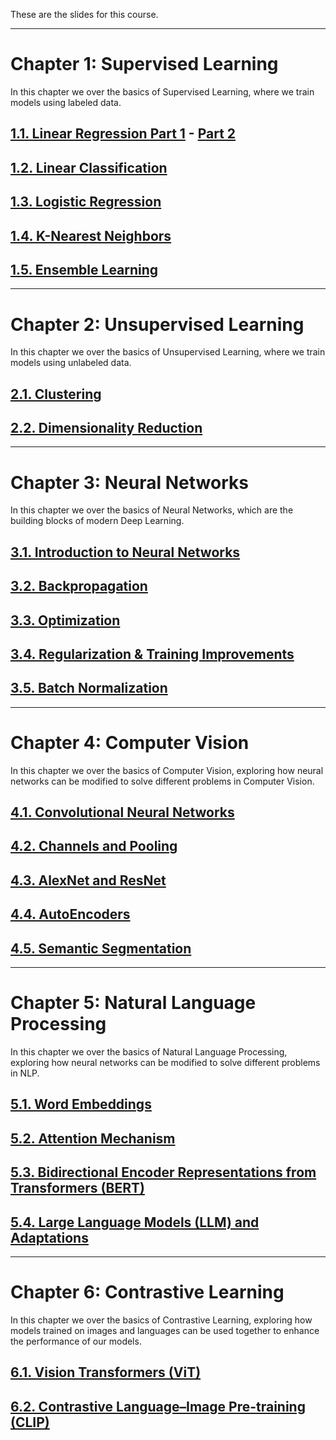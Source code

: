 These are the slides for this course.

----

# Chapter 1: Supervised Learning
In this chapter we over the basics of Supervised Learning, where we train models using labeled data.

## [1.1. Linear Regression Part 1](https://github.com/SharifiZarchi/Introduction_to_Machine_Learning/raw/main/Slides/Chapter_01_Supervised_Learning/01-Linear%20Regression/01-Linear%20Regression.pdf) - [Part 2](https://github.com/SharifiZarchi/Introduction_to_Machine_Learning/raw/main/Slides/Chapter_01_Supervised_Learning/01-Linear%20Regression/01-Linear%20Regression-part%202.pdf)
## [1.2. Linear Classification](https://github.com/SharifiZarchi/Introduction_to_Machine_Learning/raw/main/Slides/Chapter_01_Supervised_Learning/02-Linear%20Classification/02-Linear_Classification.pdf)
## [1.3. Logistic Regression](https://github.com/SharifiZarchi/Introduction_to_Machine_Learning/raw/main/Slides/Chapter_01_Supervised_Learning/03-Logistic%20Regression/03-Logistic%20Regression.pdf)
## [1.4. K-Nearest Neighbors](https://github.com/SharifiZarchi/Introduction_to_Machine_Learning/raw/main/Slides/Chapter_01_Supervised_Learning/04-kNN/04-kNN.pdf)
## [1.5. Ensemble Learning](https://github.com/SharifiZarchi/Introduction_to_Machine_Learning/raw/main/Slides/Chapter_01_Supervised_Learning/05-Ensemble%20Learning/05-Ensemble%20Learning.pdf)

----

# Chapter 2: Unsupervised Learning
In this chapter we over the basics of Unsupervised Learning, where we train models using unlabeled data. 

## [2.1. Clustering](https://github.com/SharifiZarchi/Introduction_to_Machine_Learning/raw/main/Slides/Chapter_02_Unsupervised_Learning/01-Clustering/02-01-KMeans.pdf)
## [2.2. Dimensionality Reduction](https://github.com/SharifiZarchi/Introduction_to_Machine_Learning/raw/main/Slides/Chapter_02_Unsupervised_Learning/02-Dimensionality%20Reduction/02-Dimensionality%20Reduction.pdf)

----

# Chapter 3: Neural Networks
In this chapter we over the basics of Neural Networks, which are the building blocks of modern Deep Learning.

## [3.1. Introduction to Neural Networks](https://github.com/SharifiZarchi/Introduction_to_Machine_Learning/raw/main/Slides/Chapter_03_Neural_Networks/01-Introduction%20to%20Neural%20Networks/01-Introduction%20to%20Neural%20Networks.pdf)
## [3.2. Backpropagation](https://github.com/SharifiZarchi/Introduction_to_Machine_Learning/raw/main/Slides/Chapter_03_Neural_Networks/02-Backpropagation/backpropagation.pdf)
## [3.3. Optimization](https://github.com/SharifiZarchi/Introduction_to_Machine_Learning/raw/main/Slides/Chapter_03_Neural_Networks/03-Optimization/03-Optimization.pdf)
## [3.4. Regularization & Training Improvements](https://github.com/SharifiZarchi/Introduction_to_Machine_Learning/raw/main/Slides/Chapter_03_Neural_Networks/04-Regularization%20%26%20Training%20Improvements/04-Regularization%20%26%20Training%20Improvements.pdf)
## [3.5. Batch Normalization](https://github.com/SharifiZarchi/Introduction_to_Machine_Learning/raw/main/Slides/Chapter_03_Neural_Networks/05-Batch%20Normalization/Batch_Normalization.pdf)

----

# Chapter 4: Computer Vision
In this chapter we over the basics of Computer Vision, exploring how neural networks can be modified to solve different problems in Computer Vision. 

## [4.1. Convolutional Neural Networks](https://github.com/SharifiZarchi/Introduction_to_Machine_Learning/raw/main/Slides/Chapter_04_Computer_Vision/01-CNN/CNN.pdf)
## [4.2. Channels and Pooling](https://github.com/SharifiZarchi/Introduction_to_Machine_Learning/raw/main/Slides/Chapter_04_Computer_Vision/02-Channels%20and%20Pooling/Channels%20and%20Pooling.pdf)
## [4.3. AlexNet and ResNet](https://github.com/SharifiZarchi/Introduction_to_Machine_Learning/raw/main/Slides/Chapter_04_Computer_Vision/03-AlexNet%2C%20ResNet/03-AlexNet_ResNet.pdf)
## [4.4. AutoEncoders](https://github.com/SharifiZarchi/Introduction_to_Machine_Learning/raw/main/Slides/Chapter_04_Computer_Vision/04-Autoencoder/04-Autoencoder.pdf)
## [4.5. Semantic Segmentation](https://github.com/SharifiZarchi/Introduction_to_Machine_Learning/raw/main/Slides/Chapter_04_Computer_Vision/05-Semantic%20Segmentation/Slide.pdf)

----

# Chapter 5: Natural Language Processing 
In this chapter we over the basics of Natural Language Processing, exploring how neural networks can be modified to solve different problems in NLP.

## [5.1. Word Embeddings](https://github.com/SharifiZarchi/Introduction_to_Machine_Learning/raw/main/Slides/Chapter_05_Natural_Language_Processing/01-Word_Embedding/Word%20Embedding.pdf)
## [5.2. Attention Mechanism](https://github.com/SharifiZarchi/Introduction_to_Machine_Learning/raw/main/Slides/Chapter_05_Natural_Language_Processing/02-Attention/Attention.pdf)
## [5.3. Bidirectional Encoder Representations from Transformers (BERT)](https://github.com/SharifiZarchi/Introduction_to_Machine_Learning/raw/main/Slides/Chapter_05_Natural_Language_Processing/03-BERT/slide.pdf)
## [5.4. Large Language Models (LLM) and Adaptations](https://github.com/SharifiZarchi/Introduction_to_Machine_Learning/raw/main/Slides/Chapter_05_Natural_Language_Processing/04-LLM%26Adaptation/LLM%26Adaptation.pdf)

----

# Chapter 6: Contrastive Learning
In this chapter we over the basics of Contrastive Learning, exploring how models trained on images and languages can be used together to enhance the performance of our models.

## [6.1. Vision Transformers (ViT)](https://github.com/SharifiZarchi/Introduction_to_Machine_Learning/raw/main/Slides/Chapter_06_Contrastive_Learning/01-ViT%20Slides/ViT_Slides.pdf)
## [6.2. Contrastive Language–Image Pre-training (CLIP)](https://github.com/SharifiZarchi/Introduction_to_Machine_Learning/raw/main/Slides/Chapter_06_Contrastive_Learning/02-CLIP%20slide/CLIP.pdf)
